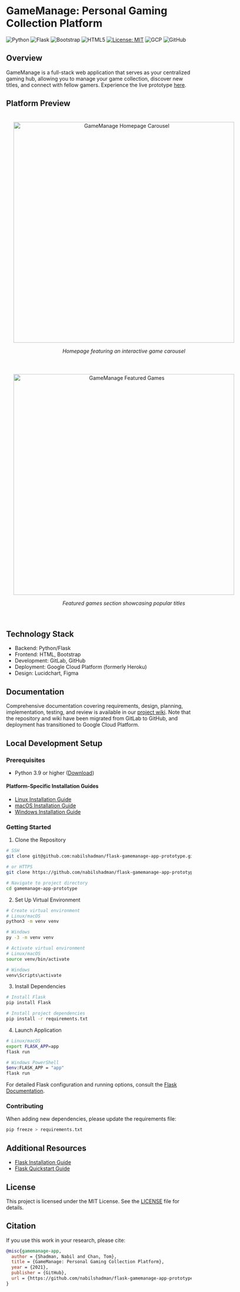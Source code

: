 # GameManage: Personal Gaming Collection Platform

![Python](https://img.shields.io/badge/python-3.9+-blue.svg)
![Flask](https://img.shields.io/badge/flask-%23000.svg?style=flat&logo=flask&logoColor=white)
![Bootstrap](https://img.shields.io/badge/bootstrap-%23563D7C.svg?style=flat&logo=bootstrap&logoColor=white)
![HTML5](https://img.shields.io/badge/html5-%23E34F26.svg?style=flat&logo=html5&logoColor=white)
[![License: MIT](https://img.shields.io/badge/License-MIT-yellow.svg)](https://opensource.org/licenses/MIT)
![GCP](https://img.shields.io/badge/Google_Cloud-4285F4?style=flat&logo=google-cloud&logoColor=white)
![GitHub](https://img.shields.io/badge/github-%23121011.svg?style=flat&logo=github&logoColor=white)


## Overview
GameManage is a full-stack web application that serves as your centralized gaming hub, allowing you to manage your game collection, discover new titles, and connect with fellow gamers. Experience the live prototype [here](https://pacific-destiny-391109.ue.r.appspot.com/).

## Platform Preview

<div style="text-align: center">
    <div style="display: inline-block; margin: 20px;">
        <img src="https://github.com/nabilshadman/flask-gamemanage-app-prototype/assets/13073461/bfb279f6-8d15-4fcd-b48d-574106f1726d" alt="GameManage Homepage Carousel" width="600"/>
        <p><em>Homepage featuring an interactive game carousel</em></p>
    </div>
    <div style="display: inline-block; margin: 20px;">
        <img src="https://github.com/nabilshadman/flask-gamemanage-app-prototype/assets/13073461/e14c27e5-e558-4072-b3e5-650c6854c41d" alt="GameManage Featured Games" width="600"/>
        <p><em>Featured games section showcasing popular titles</em></p>
    </div>
</div>

## Technology Stack
- Backend: Python/Flask
- Frontend: HTML, Bootstrap
- Development: GitLab, GitHub
- Deployment: Google Cloud Platform (formerly Heroku)
- Design: Lucidchart, Figma

## Documentation
Comprehensive documentation covering requirements, design, planning, implementation, testing, and review is available in our [project wiki](https://github.com/nabilshadman/flask-gamemanage-app-prototype/wiki). Note that the repository and wiki have been migrated from GitLab to GitHub, and deployment has transitioned to Google Cloud Platform.

## Local Development Setup

### Prerequisites
- Python 3.9 or higher ([Download](https://www.python.org/downloads/))

#### Platform-Specific Installation Guides
- [Linux Installation Guide](https://docs.python-guide.org/starting/install3/linux/)
- [macOS Installation Guide](https://python.tutorials24x7.com/blog/how-to-install-python-3-9-on-mac)
- [Windows Installation Guide](https://www.ics.uci.edu/~pattis/common/handouts/pythoneclipsejava/python.html)

### Getting Started

1. Clone the Repository
```bash
# SSH
git clone git@github.com:nabilshadman/flask-gamemanage-app-prototype.git

# or HTTPS
git clone https://github.com/nabilshadman/flask-gamemanage-app-prototype.git

# Navigate to project directory
cd gamemanage-app-prototype
```

2. Set Up Virtual Environment
```bash
# Create virtual environment
# Linux/macOS
python3 -m venv venv

# Windows
py -3 -m venv venv

# Activate virtual environment
# Linux/macOS
source venv/bin/activate

# Windows
venv\Scripts\activate
```

3. Install Dependencies
```bash
# Install Flask
pip install Flask

# Install project dependencies
pip install -r requirements.txt
```

4. Launch Application
```bash
# Linux/macOS
export FLASK_APP=app
flask run

# Windows PowerShell
$env:FLASK_APP = "app"
flask run
```

For detailed Flask configuration and running options, consult the [Flask Documentation](https://flask.palletsprojects.com/en/2.0.x/quickstart/).

### Contributing
When adding new dependencies, please update the requirements file:
```bash
pip freeze > requirements.txt
```

## Additional Resources
- [Flask Installation Guide](https://flask.palletsprojects.com/en/2.0.x/installation/)
- [Flask Quickstart Guide](https://flask.palletsprojects.com/en/2.0.x/quickstart/)

## License  
This project is licensed under the MIT License. See the [LICENSE](./LICENSE.txt) file for details.  

## Citation  
If you use this work in your research, please cite:  

```bibtex  
@misc{gamemanage-app,
  author = {Shadman, Nabil and Chan, Tom},
  title = {GameManage: Personal Gaming Collection Platform},
  year = {2021},
  publisher = {GitHub},
  url = {https://github.com/nabilshadman/flask-gamemanage-app-prototype}
}

